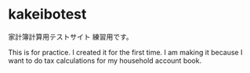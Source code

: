# kakeibotest
家計簿計算用テストサイト
練習用です。

This is for practice.
I created it for the first time. I am making it because I want to do tax calculations for my household account book.
